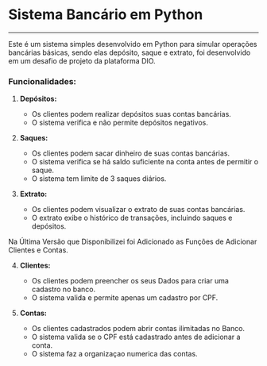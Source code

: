 # Sistema Bancário em Python

---

Este é um sistema simples desenvolvido em Python para simular operações bancárias básicas, sendo elas depósito, saque e extrato, foi desenvolvido em um desafio de projeto da plataforma DIO.

### Funcionalidades:

1. **Depósitos:**
   - Os clientes podem realizar depósitos suas contas bancárias.
   - O sistema verifica e não permite depósitos negativos.


2. **Saques:**
   - Os clientes podem sacar dinheiro de suas contas bancárias.
   - O sistema verifica se há saldo suficiente na conta antes de permitir o saque.
   - O sistema tem limite de 3 saques diários.

3. **Extrato:**
   - Os clientes podem visualizar o extrato de suas contas bancárias.
   - O extrato exibe o histórico de transações, incluindo saques e depósitos.

Na Última Versão que Disponibilizei foi Adicionado as Funções de Adicionar Clientes e Contas.

4. **Clientes:**
   - Os clientes podem preencher os seus Dados para criar uma cadastro no banco.
   - O sistema valida e permite apenas um cadastro por CPF.
  
4. **Contas:**
   - Os clientes cadastrados podem abrir contas ilimitadas no Banco.
   - O sistema valida se o CPF está cadastrado antes de adicionar a conta.
   - O sistema faz a organizaçao numerica das contas.

  
     



